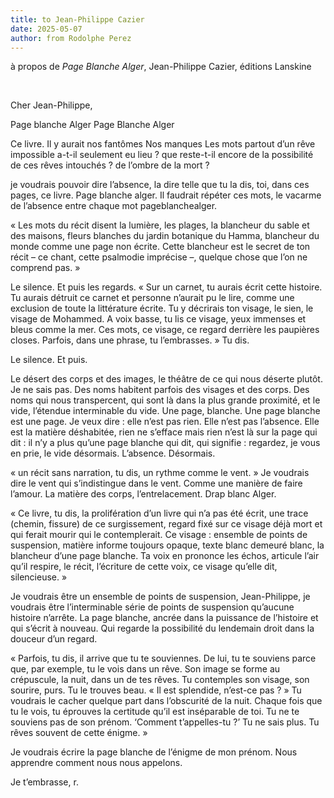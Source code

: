 ```yaml
---
title: to Jean-Philippe Cazier
date: 2025-05-07
author: from Rodolphe Perez 
---
```


à propos de *Page Blanche Alger*, Jean-Philippe Cazier, éditions Lanskine

⠀ 

Cher Jean-Philippe,
 
Page blanche Alger
Page
Blanche
Alger
 
Ce livre.
Il y aurait nos fantômes
Nos manques
Les mots partout d’un rêve impossible
a-t-il seulement eu lieu ? que reste-t-il encore de la possibilité de ces rêves intouchés ? de l’ombre de la mort ?
 
je voudrais pouvoir dire l’absence, la dire telle que tu la dis, toi, dans ces pages, ce livre.
Page blanche alger.
Il faudrait répéter ces mots, le vacarme de l’absence entre chaque mot pageblanchealger.
 
« Les mots du récit disent la lumière, les plages, la blancheur du sable et des maisons, fleurs blanches du jardin botanique du Hamma, blancheur du monde comme une page non écrite. Cette blancheur est le secret de ton récit – ce chant, cette psalmodie imprécise –, quelque chose que l’on ne comprend pas. »
 
Le silence. Et puis les regards.
« Sur un carnet, tu aurais écrit cette histoire. Tu aurais détruit ce carnet et personne n’aurait pu le lire, comme une exclusion de toute la littérature écrite. Tu y décrirais ton visage, le sien, le visage de Mohammed. A voix basse, tu lis ce visage, yeux immenses et bleus comme la mer. Ces mots, ce visage, ce regard derrière les paupières closes. Parfois, dans une phrase, tu l’embrasses. » Tu dis.
 
Le silence. Et puis.
 
Le désert des corps et des images, le théâtre de ce qui nous déserte plutôt. Je ne sais pas. Des noms habitent parfois des visages et des corps. Des noms qui nous transpercent, qui sont là dans la plus grande proximité, et le vide, l’étendue interminable du vide. Une page, blanche.
Une page blanche est une page. Je veux dire : elle n’est pas rien. Elle n’est pas l’absence. Elle est la matière déshabitée, rien ne s’efface mais rien n’est là sur la page qui dit : il n’y a plus qu’une page blanche qui dit, qui signifie : regardez, je vous en prie, le vide désormais. L’absence. Désormais.
 
« un récit sans narration, tu dis, un rythme comme le vent. »
Je voudrais dire le vent qui s’indistingue dans le vent. Comme une manière de faire l’amour. La matière des corps, l’entrelacement. Drap blanc Alger.
 
 
« Ce livre, tu dis, la prolifération d’un livre qui n’a pas été écrit, une trace (chemin, fissure) de ce surgissement, regard fixé sur ce visage déjà mort et qui ferait mourir qui le contemplerait. Ce visage : ensemble de points de suspension, matière informe toujours opaque, texte blanc demeuré blanc, la blancheur d’une page blanche. Ta voix en prononce les échos, articule l’air qu’il respire, le récit, l’écriture de cette voix, ce visage qu’elle dit, silencieuse. »
 
Je voudrais être un ensemble de points de suspension, Jean-Philippe, je voudrais être l’interminable série de points de suspension qu’aucune histoire n’arrête. La page blanche, ancrée dans la puissance de l’histoire et qui s’écrit à nouveau. Qui regarde la possibilité du lendemain droit dans la douceur d’un regard.
 
« Parfois, tu dis, il arrive que tu te souviennes. De lui, tu te souviens parce que, par exemple, tu le vois dans un rêve. Son image se forme au crépuscule, la nuit, dans un de tes rêves. Tu contemples son visage, son sourire, purs. Tu le trouves beau. « Il est splendide, n’est-ce pas ? » Tu voudrais le cacher quelque part dans l’obscurité de la nuit. Chaque fois que tu le vois, tu éprouves la certitude qu’il est inséparable de toi. Tu ne te souviens pas de son prénom. ‘Comment t’appelles-tu ?’ Tu ne sais plus. Tu rêves souvent de cette énigme. »
 
 
Je voudrais écrire la page blanche de l’énigme de mon prénom. Nous apprendre comment nous nous appelons.
 
Je t’embrasse,
r.

